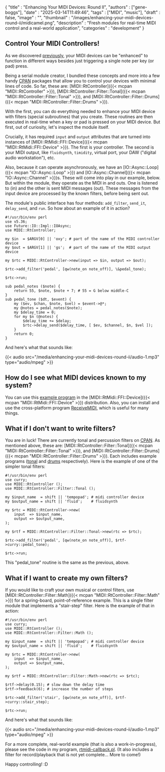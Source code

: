{
  "title"       : "Enhancing Your MIDI Devices: Round II",
  "authors"     : ["gene-boggs"],
  "date"        : "2025-03-14T11:49:46",
  "tags"        : ["MIDI", "music"],
  "draft"       : false,
  "image"       : "",
  "thumbnail"   : "/images/enhancing-your-midi-devices-round-ii/midicamel.png",
  "description" : "Fresh modules for real-time MIDI control and a real-world application",
  "categories"  : "development"
}

Control Your MIDI Controllers!
------------------------------

As we discovered [previously](https://www.perl.com/article/enhancing-midi-hardware-with-perl/), your MIDI devices can be "enhanced" to function in different ways besides just triggering a single note per key (or pad) press.

Being a serial module creator, I bundled these concepts and more into a few handy [CPAN](https://metacpan.org/) packages that allow you to control your devices with minimal lines of code. So far, these are: [MIDI::RtController]({{< mcpan "MIDI::RtController" >}}), [MIDI::RtController::Filter::Tonal]({{< mcpan "MIDI::RtController::Filter::Tonal" >}}), and [MIDI::RtController::Filter::Drums]({{< mcpan "MIDI::RtController::Filter::Drums" >}}).

With the first, you can do everything needed to enhance your MIDI device with filters (special subroutines) that you create. These routines are then executed in real-time when a key or pad is pressed on your MIDI device. But first, out of curiosity, let's inspect the module itself.

Crucially, it has required `input` and `output` attributes that are turned into instances of [MIDI::RtMidi::FFI::Device]({{< mcpan "MIDI::RtMidi::FFI::Device" >}}). The first is your controller. The second is your MIDI output, like `fluidsynth`, `timidity`, virtual port, your DAW ("digital audio workstation"), etc.

Also, because it can operate asynchronously, we have an [IO::Async::Loop]({{< mcpan "IO::Async::Loop" >}}) and [IO::Async::Channel]({{< mcpan "IO::Async::Channel" >}})s. These will come into play in our example, below. But within the module, they operate as the MIDI in and outs. One is listened to (in) and the other is sent MIDI messages (out). These messages from the input device are processed by the known filters, before being sent out.

The module's public interface has four methods: `add_filter`, `send_it`, `delay_send`, and `run`. So how about an example of it in action?

    #!/usr/bin/env perl
    use v5.36;
    use Future::IO::Impl::IOAsync;
    use MIDI::RtController;

    my $in  = $ARGV[0] || 'oxy'; # part of the name of the MIDI controller device
    my $out = $ARGV[1] || 'gs';  # part of the name of the MIDI output device

    my $rtc = MIDI::RtController->new(input => $in, output => $out);

    $rtc->add_filter('pedal', [qw(note_on note_off)], \&pedal_tone);

    $rtc->run;

    sub pedal_notes ($note) {
        return 55, $note, $note + 7; # 55 = G below middle-C
    }
    sub pedal_tone ($dt, $event) {
        my ($ev, $chan, $note, $vel) = $event->@*;
        my @notes = pedal_notes($note);
        my $delay_time = 0;
        for my $n (@notes) {
            $delay_time += $delay;
            $rtc->delay_send($delay_time, [ $ev, $channel, $n, $vel ]);
        }
        return 0;
    }

And here's what that sounds like:

{{< audio src="/media/enhancing-your-midi-devices-round-ii/audio-1.mp3" type="audio/mpeg" >}}

How do I see what MIDI devices known to my system?
--------------------------------------------------

You can use this [example program](https://metacpan.org/release/JBARRETT/MIDI-RtMidi-FFI-0.08/source/examples/list_devices.pl) in the [MIDI::RtMidi::FFI::Device]({{< mcpan "MIDI::RtMidi::FFI::Device" >}}) distribution. Also, you can install and use the cross-platform program [ReceiveMIDI](https://github.com/gbevin/ReceiveMIDI), which is useful for many things.

What if I don't want to write filters?
--------------------------------------

You are in luck! There are currently tonal and percussion filters on [CPAN](https://metacpan.org/). As mentioned above, these are: [MIDI::RtController::Filter::Tonal]({{< mcpan "MIDI::RtController::Filter::Tonal" >}}), and [MIDI::RtController::Filter::Drums]({{< mcpan "MIDI::RtController::Filter::Drums" >}}). Each includes example programs ([tonal](https://github.com/ology/MIDI-RtController-Filter-Tonal/blob/main/eg/tester.pl) and [drums](https://github.com/ology/MIDI-RtController-Filter-Drums/blob/main/eg/tester.pl) respectively). Here is the example of one of the simpler tonal filters:

    #!/usr/bin/env perl
    use curry;
    use MIDI::RtController ();
    use MIDI::RtController::Filter::Tonal ();

    my $input_name  = shift || 'tempopad'; # midi controller device
    my $output_name = shift || 'fluid';    # fluidsynth

    my $rtc = MIDI::RtController->new(
        input  => $input_name,
        output => $output_name,
    );

    my $rtf = MIDI::RtController::Filter::Tonal->new(rtc => $rtc);

    $rtc->add_filter('pedal', [qw(note_on note_off)], $rtf->curry::pedal_tone);

    $rtc->run;

This "pedal_tone" routine is the same as the previous, above.

What if I want to create my own filters?
----------------------------------------

If you would like to craft your own musical or control filters, use [MIDI::RtController::Filter::Math]({{< mcpan "MIDI::RtController::Filter::Math" >}}) for a spring-board, point-of-reference example. This is a single filter module that implements a "stair-step" filter. Here is the example of that in action:

    #!/usr/bin/env perl
    use curry;
    use MIDI::RtController ();
    use MIDI::RtController::Filter::Math ();

    my $input_name  = shift || 'tempopad'; # midi controller device
    my $output_name = shift || 'fluid';    # fluidsynth

    my $rtc = MIDI::RtController->new(
        input  => $input_name,
        output => $output_name,
    );

    my $rtf = MIDI::RtController::Filter::Math->new(rtc => $rtc);

    $rtf->delay(0.15); # slow down the delay time
    $rtf->feedback(6); # increase the number of steps

    $rtc->add_filter('stair', [qw(note_on note_off)], $rtf->curry::stair_step);

    $rtc->run;

And here's what that sounds like:

{{< audio src="/media/enhancing-your-midi-devices-round-ii/audio-1.mp3" type="audio/mpeg" >}}

For a more complete, real-world example (that is also a work-in-progress), please see the code in my program, [rtmidi-callback.pl](https://github.com/ology/Music/blob/master/rtmidi-callback.pl). (It also includes a filter for record/playback that is not yet complete... More to come!)

Happy controlling! :D

